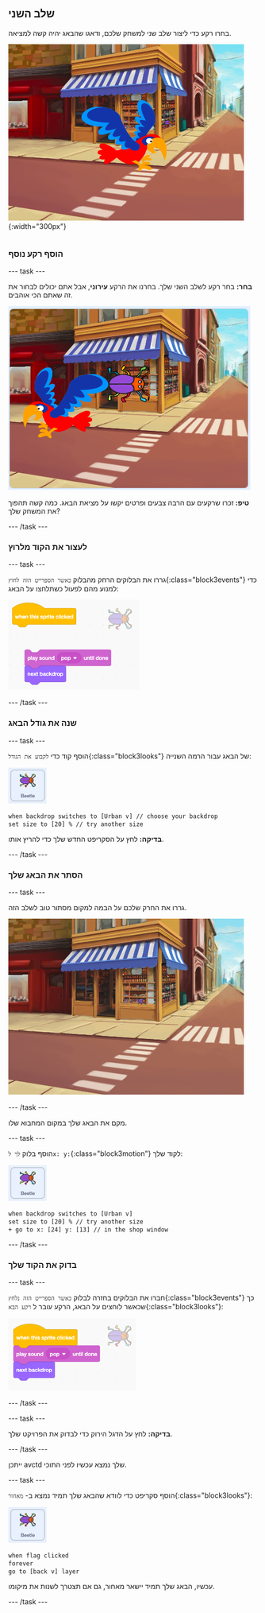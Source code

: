 ## שלב השני

<div style="display: flex; flex-wrap: wrap">
<div style="flex-basis: 200px; flex-grow: 1; margin-right: 15px;">
בחרו רקע כדי ליצור שלב שני למשחק שלכם, ודאגו שהבאג יהיה קשה למציאה. 
</div>
<div>

![סצנת הרחוב עם באג נסתר.](images/second-level.png){:width="300px"}

</div>
</div>

### הוסף רקע נוסף

--- task ---

**בחר:** בחר רקע לשלב השני שלך. בחרנו את הרקע **עירוני**, אבל אתם יכולים לבחור את זה שאתם הכי אוהבים.

![הבאג והתוכי על רקע עירוני.](images/insert-urban-backdrop.png)

**טיפ:** זכרו שרקעים עם הרבה צבעים ופרטים יקשו על מציאת הבאג. כמה קשה תהפוך את המשחק שלך?

--- /task ---

### לעצור את הקוד מלרוץ

--- task ---

גררו את הבלוקים הרחק מהבלוק `כאשר הספרייט הזה לחוץ`{:class="block3events"} כדי למנוע מהם לפעול כשתלחצו על הבאג:

![שבירת הקוד.](images/breaking-script.png)

--- /task ---

### שנה את גודל הבאג

--- task ---

הוסף קוד כדי `לקבוע את הגודל`{:class="block3looks"} של הבאג עבור הרמה השנייה:

![ספרייט הבאג.](images/bug-sprite.png)

```blocks3
when backdrop switches to [Urban v] // choose your backdrop
set size to [20] % // try another size 
```

**בדיקה:** לחץ על הסקריפט החדש שלך כדי להריץ אותו.

--- /task ---

### הסתר את הבאג שלך

--- task ---

גררו את החרק שלכם על הבמה למקום מסתור טוב לשלב הזה.

![הבאג שהוסתר בחלון הראווה באמצע הרקע.](images/hidden-urban-backdrop.png)

--- /task ---

מקם את הבאג שלך במקום המחבוא שלו.

--- task ---

הוסף בלוק `לך לx: y:`{:class="block3motion"} לקוד שלך:

![ספרייט הבאג.](images/bug-sprite.png)

```blocks3
when backdrop switches to [Urban v]
set size to [20] % // try another size 
+ go to x: [24] y: [13] // in the shop window
```

--- /task ---

### בדוק את הקוד שלך

--- task ---

חברו את הבלוקים בחזרה לבלוק `כאשר הספרייט הזה נלחץ`{:class="block3events"} כך שכאשר לוחצים על הבאג, הרקע עובר ל `רקע הבא`{:class="block3looks"}:

![הבלוקים מחוברים בחזרה יחד.](images/fixed-script.png)

--- /task ---

--- task ---

**בדיקה:** לחץ על הדגל הירוק כדי לבדוק את הפרויקט שלך.

--- /task ---

ייתכן avctd שלך נמצא עכשיו לפני התוכי.

--- task ---

הוסף סקריפט כדי לוודא שהבאג שלך תמיד נמצא ב- `מאחור`{:class="block3looks"}:

![ספרייט הבאג.](images/bug-sprite.png)

```blocks3
when flag clicked
forever
go to [back v] layer
```

עכשיו, הבאג שלך תמיד יישאר מאחור, גם אם תצטרך לשנות את מיקומו.

--- /task ---
